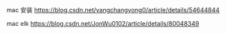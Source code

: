 mac 安装 https://blog.csdn.net/yangchangyong0/article/details/54644844


mac elk https://blog.csdn.net/JonWu0102/article/details/80048349
